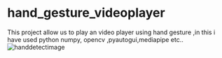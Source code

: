 # hand_gesture_videoplayer
This project allow us to play an video player using hand gesture ,in this i have used python numpy, opencv ,pyautogui,mediapipe etc..
![handdetectimage](https://github.com/AdityaBhardwaj394/hand_gesture_videoplayer/assets/103112612/25f0431c-878e-4150-b791-09e435e0f716)


